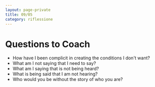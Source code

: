 ```yaml
--- 
layout: page-private
title: 09/05
category: riflessione
---
```


# Questions to Coach

- How have I been complicit in creating the conditions I don't want?
- What am I not saying that I need to say?
- What am I saying that is not being heard?
- What is being said that I am not hearing?
- Who would you be without the story of who you are?
